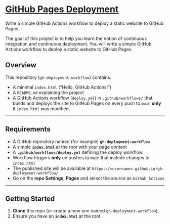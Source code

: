 # [GitHub Pages Deployment](https://roadmap.sh/projects/ec2-instance)

Write a simple GitHub Actions workflow to deploy a static website to GitHub Pages.

The goal of this project is to help you learn the notion of continuous integration and continuous deployment. You will write a simple GitHub Actions workflow to deploy a static website to GitHub Pages.


## Overview

This repository (`gh-deployment-workflow`) contains:
- A minimal `index.html` (“Hello, GitHub Actions!”)  
- A `README.md` explaining the project  
- A GitHub Actions workflow (`deploy.yml`) in `.github/workflows/` that builds and deploys the site to GitHub Pages on every push to `main` **only** if `index.html` was modified.

---

## Requirements

- A GitHub repository named (for example) **`gh-deployment-workflow`**  
- A simple **`index.html`** at the root with your page content  
- A **`.github/workflows/deploy.yml`** defining the deploy workflow  
- Workflow triggers **only** on pushes to `main` that include changes to `index.html`  
- The published site will be available at `https://<username>.github.io/gh-deployment-workflow/`
- Go on the **repo Settings**, **Pages** and select the source as `Github Actions`

---

## Getting Started

1. **Clone** this repo (or create a new one named `gh-deployment-workflow`).
2. Ensure you have an **`index.html`** at the root.

